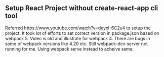 ## Setup React Project without create-react-app cli tool

Referred https://www.youtube.com/watch?v=deyxI-6C2u4 to setup the project. It took lot of efforts to set correct version in package.json based on webpack 5. Video is old and illustrate for webpack 4. There are bugs in some of webpack versions like 4.20 etc. Still webpack-dev-server not running for me. Using webpack serve instead to acheive same.
